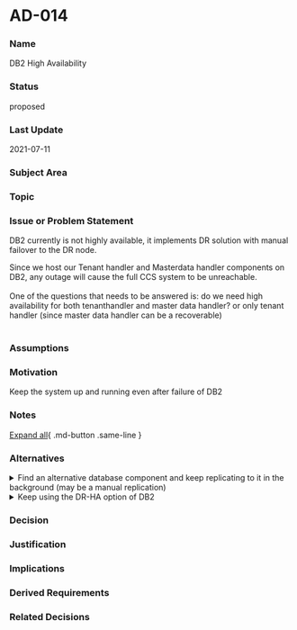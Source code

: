 

# AD-014

### Name

DB2 High Availability

### Status

proposed

### Last Update

2021-07-11

### Subject Area



### Topic



### Issue or Problem Statement

DB2 currently is not highly available, it implements DR solution with manual failover to the DR node.<div>Since we host our Tenant handler and Masterdata handler components on DB2, any outage will cause the full CCS system to be unreachable.</div><div><br></div><div>One of the questions that needs to be answered is: do we need high availability for both tenanthandler and master data handler? or only tenant handler (since master data handler can be a recoverable)</div><div><br></div>

### Assumptions



### Motivation

Keep the system up and running even after failure of DB2

### Notes



[Expand all](#){ .md-button .same-line }

### Alternatives


    

<details markdown=1>
<summary markdown="span">Find an alternative database component and keep replicating to it in the background (may be a manual replication)</summary>

<table>
    <caption></caption>
    <thead>
        <tr>
            <th></th>
            <th></th>
        </tr>
    </thead>
    <tr>
        <td> <strong>Name</strong> </td>
        <td>Find an alternative database component and keep replicating to it in the background (may be a manual replication)</td>
    </tr>
    <tr>
        <td> <strong>Description</strong> </td>
        <td>Find an alternative database component and keep replicating to it in the background (may be a manual replication)</td>
    </tr>
    <tr>
        <td> <strong>Best Applied</strong> </td>
        <td></td>
    </tr>
    <tr>
        <td> <strong>Contraindications</strong> </td>
        <td></td>
    </tr>
</table>


</details>


    

<details markdown=1>
<summary markdown="span">Keep using the DR-HA option of DB2</summary>

<table>
    <caption></caption>
    <thead>
        <tr>
            <th></th>
            <th></th>
        </tr>
    </thead>
    <tr>
        <td> <strong>Name</strong> </td>
        <td>Keep using the DR-HA option of DB2</td>
    </tr>
    <tr>
        <td> <strong>Description</strong> </td>
        <td>Keep using the DR-HA option of DB2 and accept an amout of system outage according to Nike RPO &amp; RTO requirements.</td>
    </tr>
    <tr>
        <td> <strong>Best Applied</strong> </td>
        <td></td>
    </tr>
    <tr>
        <td> <strong>Contraindications</strong> </td>
        <td></td>
    </tr>
</table>


</details>


    



### Decision



### Justification



### Implications



### Derived Requirements



### Related Decisions



